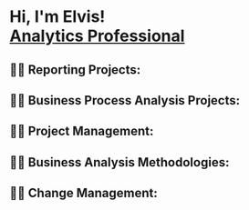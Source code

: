 <h1>Hi, I'm Elvis! <br/><a href="https://www.linkedin.com/in/elvisrodriguezr/">Analytics Professional</a></h1>

<h2>👨‍💻 Reporting Projects:</h2>
<h2>👨‍💻 Business Process Analysis Projects:</h2>
<h2>👨‍💻 Project Management:</h2>
<h2>👨‍💻 Business Analysis Methodologies:</h2>
<h2>👨‍💻 Change Management:</h2>
